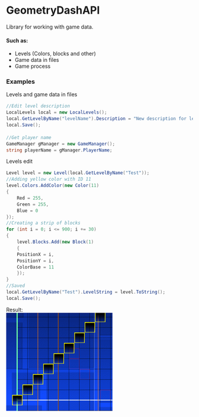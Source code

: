 # GeometryDashAPI
Library for working with game data.<br>
#### Such as:
- Levels (Colors, blocks and other)
- Game data in files
- Game process

### Examples
Levels and game data in files
```cs
//Edit level description
LocalLevels local = new LocalLevels();
local.GetLevelByName("levelName").Description = "New description for level levelName";
local.Save();

//Get player name
GameManager gManager = new GameManager();
string playerName = gManager.PlayerName;
```
Levels edit
```cs
Level level = new Level(local.GetLevelByName("Test"));
//Adding yellow color with ID 11
level.Colors.AddColor(new Color(11)
{
    Red = 255,
    Green = 255,
    Blue = 0
});
//Creating a strip of blocks
for (int i = 0; i <= 900; i += 30)
{
    level.Blocks.Add(new Block(1)
    {
    PositionX = i,
    PositionY = i,
    ColorBase = 11
    });
}
//Saved
local.GetLevelByName("Test").LevelString = level.ToString();
local.Save();
```
Result:<br>
![Result](https://raw.githubusercontent.com/Folleach/GeometryDashAPI/master/Images/LevelResultInReadme.png)
